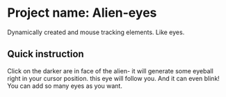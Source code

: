 # Project name: Alien-eyes
Dynamically created and mouse tracking elements. Like eyes.
## Quick instruction
Click on the darker are in face of the alien- it will generate some eyeball right in your cursor position. this eye will follow you. And it can even blink!
You can add so many eyes as you want.